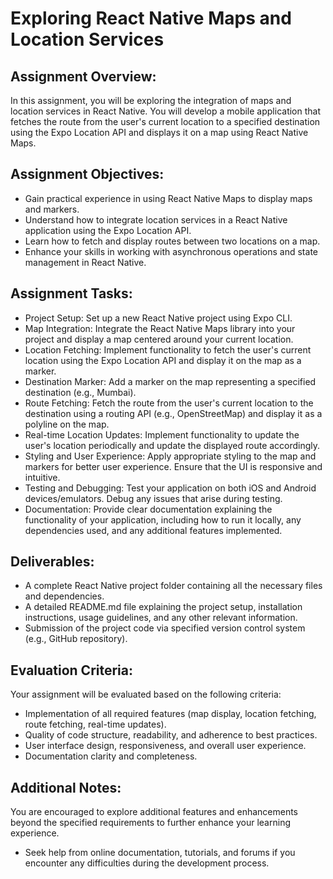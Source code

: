 # Exploring React Native Maps and Location Services

## Assignment Overview:
In this assignment, you will be exploring the integration of maps and location services in React Native. You will develop a mobile application that fetches the route from the user's current location to a specified destination using the Expo Location API and displays it on a map using React Native Maps.

## Assignment Objectives:

- Gain practical experience in using React Native Maps to display maps and markers.
- Understand how to integrate location services in a React Native application using the Expo Location API.
- Learn how to fetch and display routes between two locations on a map.
- Enhance your skills in working with asynchronous operations and state management in React Native.

## Assignment Tasks:

- Project Setup: Set up a new React Native project using Expo CLI.
- Map Integration: Integrate the React Native Maps library into your project and display a map centered around your current location.
- Location Fetching: Implement functionality to fetch the user's current location using the Expo Location API and display it on the map as a marker.
- Destination Marker: Add a marker on the map representing a specified destination (e.g., Mumbai).
- Route Fetching: Fetch the route from the user's current location to the destination using a routing API (e.g., OpenStreetMap) and display it as a polyline on the map.
- Real-time Location Updates: Implement functionality to update the user's location periodically and update the displayed route accordingly.
- Styling and User Experience: Apply appropriate styling to the map and markers for better user experience. Ensure that the UI is responsive and intuitive.
- Testing and Debugging: Test your application on both iOS and Android devices/emulators. Debug any issues that arise during testing.
- Documentation: Provide clear documentation explaining the functionality of your application, including how to run it locally, any dependencies used, and any additional features implemented.

## Deliverables:

- A complete React Native project folder containing all the necessary files and dependencies.
- A detailed README.md file explaining the project setup, installation instructions, usage guidelines, and any other relevant information.
- Submission of the project code via specified version control system (e.g., GitHub repository).

## Evaluation Criteria:

Your assignment will be evaluated based on the following criteria:
- Implementation of all required features (map display, location fetching, route fetching, real-time updates).
- Quality of code structure, readability, and adherence to best practices.
- User interface design, responsiveness, and overall user experience.
- Documentation clarity and completeness.

## Additional Notes:

You are encouraged to explore additional features and enhancements beyond the specified requirements to further enhance your learning experience.
- Seek help from online documentation, tutorials, and forums if you encounter any difficulties during the development process.
